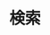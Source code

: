 ---
title: 検索
slug: "search"
layout: "search"
outputs:
    - html
    - json
menu:
    main:
        weight: -60
        params:
            icon: search
---